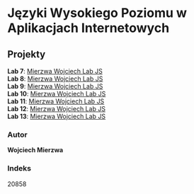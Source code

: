 # Języki Wysokiego Poziomu w Aplikacjach Internetowych

## Projekty

**Lab 7**: [Mierzwa Wojciech Lab JS](https://wojciechmierzwa.github.io/lab7)  
**Lab 8**: [Mierzwa Wojciech Lab JS](https://wojciechmierzwa.github.io/lab8)  
**Lab 9**: [Mierzwa Wojciech Lab JS](https://wojciechmierzwa.github.io/lab9/#/)  
**Lab 10**: [Mierzwa Wojciech Lab JS](https://wojciechmierzwa.github.io/lab10)  
**Lab 11**: [Mierzwa Wojciech Lab JS](https://wojciechmierzwa.github.io/lab11v2)  
**Lab 12**: [Mierzwa Wojciech Lab JS](https://lab12-35p6.vercel.app/)  
**Lab 13**: [Mierzwa Wojciech Lab JS](https://lab13-six.vercel.app/meals)

### Autor
**Wojciech Mierzwa**  

### Indeks
20858
